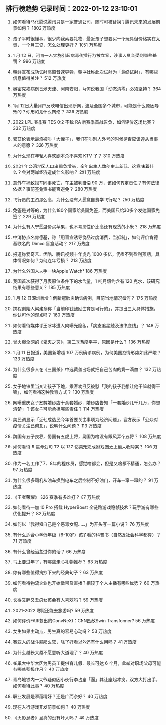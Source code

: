 
## 排行榜趋势 记录时间：2022-01-12 23:10:01
  
  1. 如何看待马化腾说腾讯只是一家普通公司，随时可被替换？腾讯未来的发展前景如何？ 1802 万热度
    
  2. 孩子平时很懂事，很少向我索要礼物，最近孩子想要买一个玩具但价格实在太贵，一个月工资，怎么处理更好？ 1051 万热度
    
  3. 1 月 12 日，河南一人实施引起病毒传播行为被立案，涉事人员会受到哪些处罚？ 996 万热度
    
  4. 朝鲜宣布成功试射高超音速导弹，朝中社称此次试射为「最终试射」，有哪些信息值得关注？ 512 万热度
    
  5. 奥密克戎病例已涉天津、河南安阳，为何说我国「动态清零」必须坚持？ 364 万热度
    
  6. 1月 12日大量用户反映电信出现断网，波及全国多个城市，可能是什么原因导致的？你用的是什么网络？ 338 万热度
    
  7. 2022 LPL 春季赛 TES 0:2 不敌 RA 新赛季首战告负，如何评价这场比赛？ 332 万热度
    
  8. 郭艾伦表示最烦被叫「大侄子」，我们在叫别人外号的时候是否应该遵从当事人的意愿？ 326 万热度
    
  9. 为什么现在年轻人喜欢剧本杀不喜欢 KTV 了？ 310 万热度
    
  10. 2021 年台湾地区人口出现负增长，全年出生人数创史上新低，这意味着什么？会对两岸经济造成什么影响？ 291 万热度
    
  11. 意外车祸致搭车同事死亡，车主被判赔偿 90 万，该如何界定责任？有何法律依据？事前签免责书能否避免？ 280 万热度
    
  12. 飞行员的工资那么高，为什么没有人愿意自费学飞行呢？ 250 万热度
    
  13. 免签是对等的，为什么180个国家给美国免签，而美国只给30多个发达国家免签？ 229 万热度
    
  14. 为什么有人宁愿溢价买苹果，也不考虑性价比高还有现货的小米？ 218 万热度
    
  15. 中消协点名肯德基，称「用盲盒诱导食品过度消费，当抵制」，如何评价肯德基联名的 Dimoo 盲盒活动？ 217 万热度
    
  16. 报道称爱奇艺、优酷、腾讯视频十年烧光 1000 多亿，仍看不到盈利预期，具体情况如何？为何连年亏损？ 213 万热度
    
  17. 为什么外国人人手一块Apple Watch? 186 万热度
    
  18. 我国首次获得了月表原位条件下的水含量，1 吨月壤约含有 120 克水，该研究结果有哪些意义？ 185 万热度
    
  19. 1 月 12 日深圳新增 1 例新冠肺炎确诊病例，目前当地情况如何？ 175 万热度
    
  20. 携程创始人梁建章称「当前印钱鼓励生育是可行的」，并提出三大具体措施，你认可他的观点吗？ 160 万热度
    
  21. 如何看待媒体评王冰冰遭人肉曝光隐私，「病态追星触及法律底线」？ 148 万热度
    
  22. 曾火爆全网的《鬼灭之刃》，第二季热度平平，原因是什么？ 136 万热度
    
  23. 1 月 11 日报道，美国新增超 107 万例确诊病例，为何美国疫情形势如此严峻？ 133 万热度
    
  24. 为什么很多人在《三国杀》中选黄盖出场就把自己苦肉的剩一滴血？ 132 万热度
    
  25. 女子地铁里当众让孩子下跪，乘客劝阻反被怼「我的孩子我想让他干嘛就得干嘛」，如何看待这种教育方式？ 130 万热度
    
  26. 网曝重庆女子怒剪婚纱店十余套婚纱，婚纱店告知「一套婚纱几千几万，你想清楚」？该女子可能承担哪些责任？ 114 万热度
    
  27. 美民调显示「近七成选民今年首要关注事项为经济问题」，官方表示「公众对疫情关注已倦怠」，说明什么问题？ 113 万热度
    
  28. 魏国有五子良将，蜀国有五虎上将，吴国为啥没有跟风弄个五将？ 108 万热度
    
  29. 如何看待 R 星母公司 T2 以 127 亿美元完成游戏圈史上最大收购案？ 106 万热度
    
  30. 作为一名工作了7、8年的程序员，感觉啥都会，但是又啥都不精通，怎么办？ 97 万热度
    
  31. 为什么很多司机从油车换到电车之后控制不好油门，开车一窜一窜的？ 91 万热度
    
  32. 《王者荣耀》 S26 赛季有多难打？ 87 万热度
    
  33. 如何看待一加 10 Pro 搭载 HyperBoost 全链路游戏稳帧技术？玩手游有哪些优化提升？ 82 万热度
    
  34. 如何以「我得知自己是个恶毒女配……」为开头写一篇小说？ 76 万热度
    
  35. 有什么适合小学低年级（6-10岁）孩子看的科普书（自然及社会科学都算）？ 71 万热度
    
  36. 有什么曾经治愈过你的话？ 66 万热度
    
  37. 马上要过年了，有哪些走心礼物推荐？ 63 万热度
    
  38. 你有哪些值得摘抄下来的经典句子？ 63 万热度
    
  39. 如何看待物流企业也开始做带货直播？相较于个人主播有哪些优势？ 60 万热度
    
  40. 长得又胖又丑的女孩会有人喜欢吗？ 59 万热度
    
  41. 2021-2022 寒假还能去旅游吗? 59 万热度
    
  42. 如何评价FAIR提出的ConvNeXt：CNN匹敌Swin Transformer? 56 万热度
    
  43. 女生如果主动点，男生真的容易心动吗？ 53 万热度
    
  44. 赛亚人的战斗服那么软，除了好看以外还有什么用吗？ 41 万热度
    
  45. 为什么越长大越不愿意听大道理了？ 40 万热度
    
  46. 雀巢大中华大区为男员工提供育儿假，最长可达 6 个月，此举对职场父母可能有哪些积极作用？ 40 万热度
    
  47. 青岛地铁内一大爷疑似因小伙行李占座「逼」其让座起冲突，双方大打出手，如何看待此事？ 40 万热度
    
  48. 职业发展是窄而精好？还是广而杂好？ 40 万热度
    
  49. 现在入行游戏开发前景如何？ 40 万热度
    
  50. 《火影忍者》里真的没有坏人吗？ 40 万热度
    
